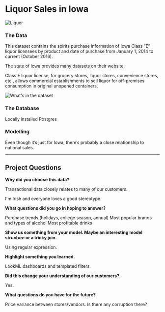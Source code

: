 # Liquor Sales in Iowa

![Liquor](http://www.co.worcester.md.us/sites/default/files/styles/slideshow/public/liquor.png?itok=KHGN7RwI)

### The Data

This dataset contains the spirits purchase information of Iowa Class “E” liquor licensees by product and date of purchase from January 1, 2014 to current (October 2016).

The state of Iowa provides many datasets on their website.

Class E liquor license, for grocery stores, liquor stores, convenience stores, etc., allows commercial establishments to sell liquor for off-premises consumption in original unopened containers.

![What's in the dataset](https://cloud.githubusercontent.com/assets/23390764/22934634/7d4dde6a-f284-11e6-8e26-a8d3abed2152.png)

### The Database

Locally installed Postgres


### Modelling

Even though it’s just for Iowa, there’s probably a close relationship to national sales.

__________________________________________________________________________________________________________________________


## Project Questions

**Why did you choose this data?**

Transactional data closely relates to many of our customers.

I'm Irish and everyone loves a good stereotype.


**What questions did you go in hoping to answer?**

Purchase trends (holidays, college season, annual)
Most popular brands and types of alcohol
Most profitable drinks


**Show us something from your model. Maybe an interesting model structure or a tricky join.**

Using regular expression.


**Highlight something you learned.**

LookML dashboards and templated filters.


**Did this change your understanding of our customers?**

Yes.


**What questions do you have for the future?**

Price variance between stores/vendors. Is there any corruption there?
